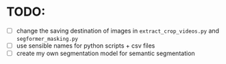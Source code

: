 # TODO:

- [ ] change the saving destination of images in `extract_crop_videos.py` and `segformer_masking.py`
- [ ] use sensible names for python scripts + csv files
- [ ] create my own segmentation model for semantic segmentation

